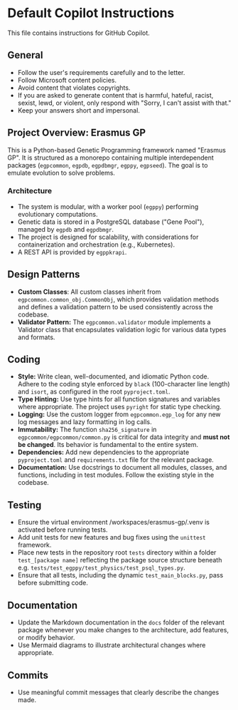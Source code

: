 # Default Copilot Instructions

This file contains instructions for GitHub Copilot.

## General

*   Follow the user's requirements carefully and to the letter.
*   Follow Microsoft content policies.
*   Avoid content that violates copyrights.
*   If you are asked to generate content that is harmful, hateful, racist, sexist, lewd, or violent, only respond with "Sorry, I can't assist with that."
*   Keep your answers short and impersonal.

## Project Overview: Erasmus GP

This is a Python-based Genetic Programming framework named "Erasmus GP". It is structured as a monorepo containing multiple interdependent packages (`egpcommon`, `egpdb`, `egpdbmgr`, `egppy`, `egpseed`). The goal is to emulate evolution to solve problems.

### Architecture

*   The system is modular, with a worker pool (`egppy`) performing evolutionary computations.
*   Genetic data is stored in a PostgreSQL database ("Gene Pool"), managed by `egpdb` and `egpdbmgr`.
*   The project is designed for scalability, with considerations for containerization and orchestration (e.g., Kubernetes).
*   A REST API is provided by `egppkrapi`.


## Design Patterns

*   **Custom Classes**: All custom classes inherit from `egpcommon.common_obj.CommonObj`, which provides validation methods and defines a validation pattern to be used consistently across the codebase.
*   **Validator Pattern:** The `egpcommon.validator` module implements a Validator class that encapsulates validation logic for various data types and formats.

## Coding

*   **Style:** Write clean, well-documented, and idiomatic Python code. Adhere to the coding style enforced by `black` (100-character line length) and `isort`, as configured in the root `pyproject.toml`.
*   **Type Hinting:** Use type hints for all function signatures and variables where appropriate. The project uses `pyright` for static type checking.
*   **Logging:** Use the custom logger from `egpcommon.egp_log` for any new log messages and lazy formatting in log calls.
*   **Immutability:** The function `sha256_signature` in `egpcommon/egpcommon/common.py` is critical for data integrity and **must not be changed**. Its behavior is fundamental to the entire system.
*   **Dependencies:** Add new dependencies to the appropriate `pyproject.toml` and `requirements.txt` file for the relevant package.
*   **Documentation:** Use docstrings to document all modules, classes, and functions, including in test modules. Follow the existing style in the codebase.

## Testing

*   Ensure the virtual environment /workspaces/erasmus-gp/.venv is activated before running tests.
*   Add unit tests for new features and bug fixes using the `unittest` framework.
*   Place new tests in the repository root `tests` directory within a folder `test_[package name]` reflecting the package source structure beneath e.g. `tests/test_egppy/test_physics/test_psql_types.py`.
*   Ensure that all tests, including the dynamic `test_main_blocks.py`, pass before submitting code.

## Documentation

*   Update the Markdown documentation in the `docs` folder of the relevant package whenever you make changes to the architecture, add features, or modify behavior.
*   Use Mermaid diagrams to illustrate architectural changes where appropriate.

## Commits

*   Use meaningful commit messages that clearly describe the changes made.
